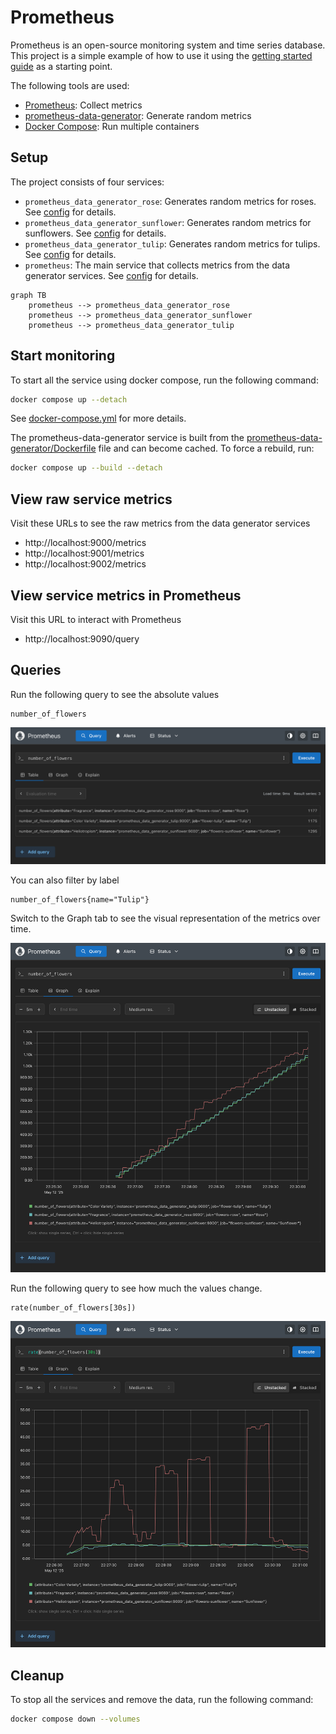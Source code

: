 # Prometheus

Prometheus is an open-source monitoring system and time series database.
This project is a simple example of how to use it using the [getting started guide](https://prometheus.io/docs/prometheus/latest/getting_started/) as a starting point.

The following tools are used:
- [Prometheus](https://prometheus.io): Collect metrics
- [prometheus-data-generator](https://github.com/little-angry-clouds/prometheus-data-generator): Generate random metrics
- [Docker Compose](https://docs.docker.com/compose/): Run multiple containers

## Setup

The project consists of four services:
- `prometheus_data_generator_rose`: Generates random metrics for roses. See [config](prometheus-data-generator-rose.yml) for details.
- `prometheus_data_generator_sunflower`: Generates random metrics for sunflowers. See [config](prometheus-data-generator-sunflower.yml) for details.
- `prometheus_data_generator_tulip`: Generates random metrics for tulips. See [config](prometheus-data-generator-tulip.yml) for details.
- `prometheus`: The main service that collects metrics from the data generator services. See [config](prometheus.yml) for details.

```mermaid
graph TB
    prometheus --> prometheus_data_generator_rose
    prometheus --> prometheus_data_generator_sunflower
    prometheus --> prometheus_data_generator_tulip
```

## Start monitoring

To start all the service using docker compose, run the following command:

```bash
docker compose up --detach
```

See [docker-compose.yml](docker-compose.yml) for more details.

The prometheus-data-generator service is built from the [prometheus-data-generator/Dockerfile](prometheus-data-generator/Dockerfile) file and can become cached. To force a rebuild, run:

```bash
docker compose up --build --detach
```

## View raw service metrics

Visit these URLs to see the raw metrics from the data generator services
- http://localhost:9000/metrics
- http://localhost:9001/metrics
- http://localhost:9002/metrics

## View service metrics in Prometheus

Visit this URL to interact with Prometheus
- http://localhost:9090/query

## Queries

Run the following query to see the absolute values
```promql
number_of_flowers
```

![Prometheus Query](assets/prometheus-query.png)

You can also filter by label
```promql
number_of_flowers{name="Tulip"}
```

Switch to the Graph tab to see the visual representation of the metrics over time.

![Prometheus Graph](assets/prometheus-graph.png)

Run the following query to see how much the values change. 
```promql
rate(number_of_flowers[30s])
```

![Prometheus Rate](assets/prometheus-graph-rate.png)

## Cleanup

To stop all the services and remove the data, run the following command:

```bash
docker compose down --volumes
```
